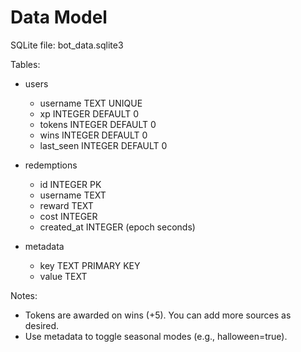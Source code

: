 # Data Model

SQLite file: bot_data.sqlite3

Tables:

- users
  - username TEXT UNIQUE
  - xp INTEGER DEFAULT 0
  - tokens INTEGER DEFAULT 0
  - wins INTEGER DEFAULT 0
  - last_seen INTEGER DEFAULT 0

- redemptions
  - id INTEGER PK
  - username TEXT
  - reward TEXT
  - cost INTEGER
  - created_at INTEGER (epoch seconds)

- metadata
  - key TEXT PRIMARY KEY
  - value TEXT

Notes:
- Tokens are awarded on wins (+5). You can add more sources as desired.
- Use metadata to toggle seasonal modes (e.g., halloween=true).
